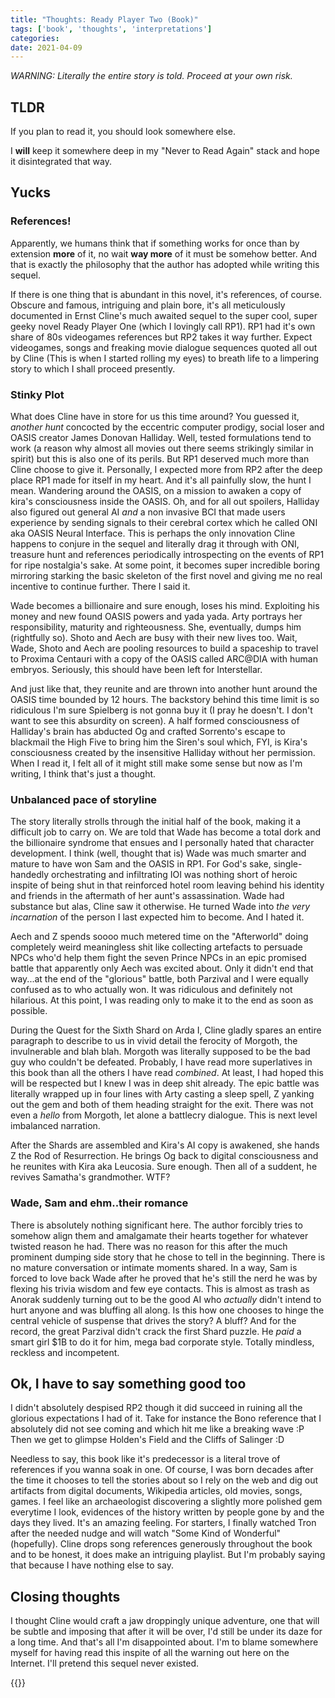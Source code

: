 ```yaml
---
title: "Thoughts: Ready Player Two (Book)"
tags: ['book', 'thoughts', 'interpretations']
categories: 
date: 2021-04-09
---
```


_WARNING: Literally the entire story is told. Proceed at your own risk._

## TLDR   

If you plan to read it, you should look somewhere else.  

I **will** keep it somewhere deep in my "Never to Read Again" stack and hope it disintegrated that way.

## Yucks

### **References!**  

Apparently, we humans think that if something works for once than by extension **more** of it, no wait **way more** of it must be somehow better. And that is exactly the philosophy that the author has adopted while writing this sequel.   

If there is one thing that is abundant in this novel, it's references, of course. Obscure and famous, intriguing and plain bore, it's all meticulously documented in Ernst Cline's much awaited sequel to the super cool, super geeky novel Ready Player One (which I lovingly call RP1). RP1 had it's own share of 80s videogames references but RP2 takes it way further. Expect videogames, songs and freaking movie dialogue sequences quoted all out by Cline (This is when I started rolling my eyes) to breath life to a limpering story to which I shall proceed presently.   


### Stinky Plot

What does Cline have in store for us this time around? You guessed it, _another hunt_ concocted by the eccentric computer prodigy, social loser and OASIS creator James Donovan Halliday. Well, tested formulations tend to work (a reason why almost all movies out there seems strikingly similar in spirit) but this is also one of its perils. But RP1 deserved much more than Cline choose to give it. Personally, I expected more from RP2 after the deep place RP1 made for itself in my heart. And it's all painfully slow, the hunt I mean. Wandering around the OASIS, on a mission to awaken a copy of kira's consciousness inside the OASIS. Oh, and for all out spoilers, Halliday also figured out general AI _and_ a non invasive BCI that made users experience by sending signals to their cerebral cortex which he called ONI aka OASIS Neural Interface. This is perhaps the only innovation Cline happens to conjure in the sequel and literally drag it through with ONI, treasure hunt and references periodically introspecting on the events of RP1 for ripe nostalgia's sake. At some point, it becomes super incredible boring mirroring starking the basic skeleton of the first novel and giving me no real incentive to continue further. There I said it.

Wade becomes a billionaire and sure enough, loses his mind. Exploiting his money and new found OASIS powers and yada yada. Arty portrays her responsibility, maturity and righteousness. She, eventually, dumps him (rightfully so). Shoto and Aech are busy with their new lives too. Wait, Wade, Shoto and Aech are pooling resources to build a spaceship to travel to Proxima Centauri with a copy of the OASIS called ARC@DIA with human embryos. Seriously, this should have been left for Interstellar. 

And just like that, they reunite and are thrown into another hunt around the OASIS time bounded by 12 hours. The backstory behind this time limit is so ridiculous I'm sure Spielberg is not gonna buy it (I pray he doesn't. I don't want to see this absurdity on screen). A half formed consciousness of Halliday's brain has abducted Og and crafted Sorrento's escape to blackmail the High Five to bring him the Siren's soul which, FYI, is Kira's consciousness created by the insensitive Halliday without her permission. When I read it, I felt all of it might still make some sense but now as I'm writing, I think that's just a thought.  

### Unbalanced pace of storyline  

The story literally strolls through the initial half of the book, making it a difficult job to carry on. We are told that Wade has become a total dork and the billionaire syndrome that ensues and I personally hated that character development. I think (well, thought that is) Wade was much smarter and mature to have won Sam and the OASIS in RP1. For God's sake, single-handedly orchestrating and infiltrating IOI was nothing short of heroic inspite of being shut in that reinforced hotel room leaving behind his identity and friends in the aftermath of her aunt's assassination. Wade had substance but alas, Cline saw it otherwise. He turned Wade into _the very incarnation_ of the person I last expected him to become. And I hated it. 

Aech and Z spends soooo much metered time on the "Afterworld" doing completely weird meaningless shit like collecting artefacts to persuade NPCs who'd help them fight the seven Prince NPCs in an epic promised battle that apparently only Aech was excited about. Only it didn't end that way...at the end of the "glorious" battle, both Parzival and I were equally confused as to who actually won. It was ridiculous and definitely not hilarious. At this point, I was reading only to make it to the end as soon as possible. 

During the Quest for the Sixth Shard on Arda I, Cline gladly spares an entire paragraph to describe to us in vivid detail the ferocity of Morgoth, the invulnerable and blah blah. Morgoth was literally supposed to be the bad guy who couldn't be defeated. Probably, I have read more superlatives in this book than all the others I have read _combined_. At least, I had hoped this will be respected but I knew I was in deep shit already. The epic battle was literally wrapped up in four lines with Arty casting a sleep spell, Z yanking out the gem and both of them heading straight for the exit. There was not even a _hello_ from Morgoth, let alone a battlecry dialogue. This is next level imbalanced narration. 


After the Shards are assembled and Kira's AI copy is awakened, she hands Z the Rod of Resurrection. He brings Og back to digital consciousness and he reunites with Kira aka Leucosia. Sure enough. Then all of a suddent, he revives Samatha's grandmother. WTF?   

### Wade, Sam and ehm..their romance  

There is absolutely nothing significant here. The author forcibly tries to somehow align them and amalgamate their hearts together for whatever twisted reason he had. There was no reason for this after the much prominent dumping side story that he chose to tell in the beginning. There is no mature conversation or intimate moments shared. In a way, Sam is forced to love back Wade after he proved that he's still the nerd he was by flexing his trivia wisdom and few eye contacts. This is almost as trash as Anorak suddenly turning out to be the good AI who _actually_ didn't intend to hurt anyone and was bluffing all along. Is this how one chooses to hinge the central vehicle of suspense that drives the story? A bluff? And for the record, the great Parzival didn't crack the first Shard puzzle. He _paid_ a smart girl $1B to do it for him, mega bad corporate style. Totally mindless, reckless and incompetent.   

## Ok, I have to say something good too  

I didn't absolutely despised RP2 though it did succeed in ruining all the glorious expectations I had of it. Take for instance the Bono reference that I absolutely did not see coming and which hit me like a breaking wave :P Then we get to glimpse Holden's Field and the Cliffs of Salinger :D    

Needless to say, this book like it's predecessor is a literal trove of references if you wanna soak in one. Of course, I was born decades after the time it chooses to tell the stories about so I rely on the web and dig out artifacts from digital documents, Wikipedia articles, old movies, songs, games. I feel like an archaeologist discovering a slightly more polished gem everytime I look, evidences of the history written by people gone by and the days they lived. It's an amazing feeling. For starters, I finally watched Tron after the needed nudge and will watch "Some Kind of Wonderful" (hopefully). Cline drops song references generously throughout the book and to be honest, it does make an intriguing playlist. But I'm probably saying that because I have nothing else to say.

## Closing thoughts   

I thought Cline would craft a jaw droppingly unique adventure, one that will be subtle and imposing that after it will be over, I'd still be under its daze for a long time. And that's all I'm disappointed about. I'm to blame somewhere myself for having read this inspite of all the warning out here on the Internet. I'll pretend this sequel never existed.  

{{<card>}}
